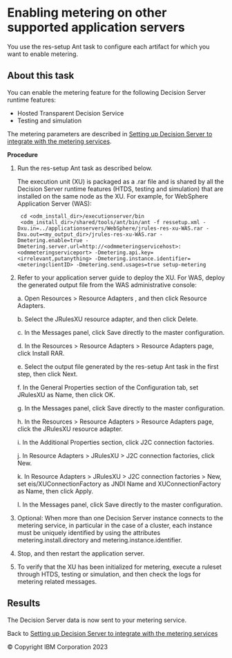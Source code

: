 # Enabling metering on other supported application servers

You use the res-setup Ant task to configure each artifact for which you want to enable metering. 

## About this task

You can enable the metering feature for the following Decision Server runtime features:

- Hosted Transparent Decision Service
- Testing and simulation

The metering parameters are described in [Setting up Decision Server to integrate with the metering services](../dssetup.md).

**Procedure**

1. Run the res-setup Ant task as described below.
    
    The execution unit (XU) is packaged as a .rar file and is shared by all the Decision Server runtime features (HTDS, testing and simulation) that are installed on the same node as the XU. For example, for WebSphere Application Server (WAS):

        cd <odm_install_dir>/executionserver/bin
        <odm_install_dir>/shared/tools/ant/bin/ant -f ressetup.xml -Dxu.in=../applicationservers/WebSphere/jrules-res-xu-WAS.rar -Dxu.out=<my_output_dir>/jrules-res-xu-WAS.rar -Dmetering.enable=true -Dmetering.server.url=http://<odmmeteringservicehost>:<odmmeteringserviceport> -Dmetering.api.key=<irrelevant,putanything> -Dmetering.instance.identifier=<meteringclientID> -Dmetering.send.usages=true setup-metering

2. Refer to your application server guide to deploy the XU. For WAS, deploy the generated output file from the WAS administrative console:
    
    a. Open Resources > Resource Adapters , and then click Resource Adapters.
    
    b. Select the JRulesXU resource adapter, and then click Delete.
    
    c. In the Messages panel, click Save directly to the master configuration.
    
    d. In the Resources > Resource Adapters > Resource Adapters page, click Install RAR.
    
    e. Select the output file generated by the res-setup Ant task in the first step, then click Next.
    
    f. In the General Properties section of the Configuration tab, set JRulesXU as Name, then click OK.
    
    g. In the Messages panel, click Save directly to the master configuration.
    
    h. In the Resources > Resource Adapters > Resource Adapters page, click the JRulesXU resource adapter.
    
    i. In the Additional Properties section, click J2C connection factories.
    
    j. In Resource Adapters > JRulesXU > J2C connection factories, click New.
    
    k. In Resource Adapters > JRulesXU > J2C connection factories > New, set eis/XUConnectionFactory as JNDI Name and XUConnectionFactory as Name, then click Apply.
    
    l. In the Messages panel, click Save directly to the master configuration.

3. Optional: When more than one Decision Server instance connects to the metering service, in particular in the case of a cluster, each instance must be uniquely identified by using the attributes metering.install.directory and metering.instance.identifier.   
4. Stop, and then restart the application server.
5. To verify that the XU has been initialized for metering, execute a ruleset through HTDS, testing or simulation, and then check the logs for metering related messages.

## Results

The Decision Server data is now sent to your metering service.

Back to [Setting up Decision Server to integrate with the metering services](../dssetup.md)

© Copyright IBM Corporation 2023

